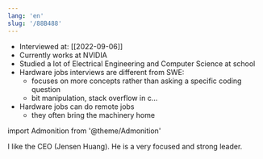 ```yaml
---
lang: 'en'
slug: '/88B488'
---
```


- Interviewed at: [[2022-09-06]]
- Currently works at NVIDIA
- Studied a lot of Electrical Engineering and Computer Science at school
- Hardware jobs interviews are different from SWE:
  - focuses on more concepts rather than asking a specific coding question
  - bit manipulation, stack overflow in c...
- Hardware jobs can do remote jobs
  - they often bring the machinery home

import Admonition from '@theme/Admonition'

<Admonition type="info" title="I love my job because..." icon="💙">
I like the CEO (Jensen Huang).
He is a very focused and strong leader.
</Admonition>
